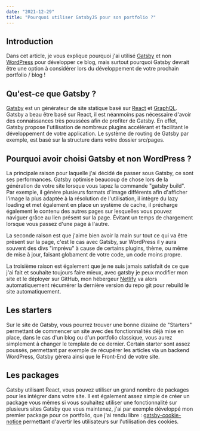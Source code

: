 ```yaml
---
date: "2021-12-29"
title: "Pourquoi utiliser GatsbyJS pour son portfolio ?"
---
```


## Introduction

Dans cet article, je vous explique pourquoi j'ai utilisé [Gatsby](https://www.gatsbyjs.com/) et non [WordPress](https://wordpress.org) pour développer ce blog, mais surtout pourquoi Gatsby devrait être une option à considérer lors du développement de votre prochain portfolio / blog !

## Qu'est-ce que Gatsby ?

[Gatsby](https://www.gatsbyjs.com/) est un générateur de site statique basé sur [React](https://reactjs.org/docs/getting-started.html) et [GraphQL](https://graphql.org/learn/). Gatsby a beau être basé sur React, il est néanmoins pas nécessaire d'avoir des connaissances très poussées afin de profiter de Gatsby. En effet, Gatsby propose l'utilisation de nombreux plugins accélérant et facilitant le développement de votre application. Le système de routing de Gatsby par exemple, est basé sur la structure dans votre dossier src/pages.

## Pourquoi avoir choisi Gatsby et non WordPress ?

La principale raison pour laquelle j'ai décidé de passer sous Gatsby, ce sont ses performances. Gatsby optimise beaucoup de chose lors de la génération de votre site lorsque vous tapez la commande "gatsby build". Par exemple, il génère plusieurs formats d'image différents afin d'afficher l'image la plus adaptée à la résolution de l'utilisation, il intègre du lazy loading et met également en place un système de cache, il précharge également le contenu des autres pages sur lesquelles vous pouvez naviguer grâce au lien présent sur la page. Évitant un temps de chargement lorsque vous passez d'une page à l'autre.

La seconde raison est que j'aime bien avoir la main sur tout ce qui va être présent sur la page, c'est le cas avec Gatsby, sur WordPress il y aura souvent des divs "imprévu" à cause de certains plugins, thème, ou même de mise à jour, faisant globament de votre code, un code moins propre.

La troisième raison est également que je ne suis jamais satisfait de ce que j'ai fait et souhaite toujours faire mieux, avec gatsby je peux modifier mon site et le déployer sur GitHub, mon hébergeur [Netlify](https://www.netlify.com/) va alors automatiquement récumérer la dernière version du repo git pour rebuild le site automatiquement.

## Les starters

Sur le site de Gatsby, vous pourrez trouver une bonne dizaine de "Starters" permettant de commencer un site avec des fonctionnalités déjà mise en place, dans le cas d'un blog ou d'un portfolio classique, vous aurez simplement à changer le template de ce dernier. Certain starter sont assez poussés, permettant par exemple de récupérer les articles via un backend WordPress, Gatsby gèrera ainsi que le Front-End de votre site.

## Les packages

Gatsby utilisant React, vous pouvez utiliser un grand nombre de packages pour les intégrer dans votre site. Il est également assez simple de créer un package vous mêmes si vous souhaitez utiliser une fonctionnalité sur plusieurs sites Gatsby que vous maintenez, j'ai par exemple développé mon premier package pour ce portfolio, que j'ai rendu libre : [gatsby-cookie-notice](https://github.com/florent6001/gatsby-cookie-notice) permettant d'avertir les utilisateurs sur l'utilisation des cookies.
